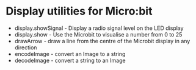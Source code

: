 # Display utilities for Micro:bit

* display.showSignal - Display a radio signal level on the LED display
* display.show - Use the Microbit to visualise a number from 0 to 25
* drawArrow - draw a line from the centre of the Microbit display in any direction
* encodeImage - convert an Image to a string
* decodeImage - convert a string to an Image
